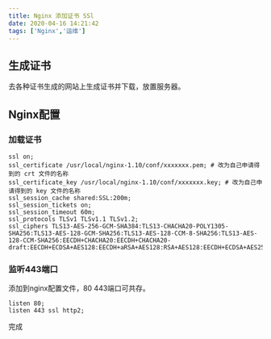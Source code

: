 ```yaml
---
title: Nginx 添加证书 SSl
date: 2020-04-16 14:21:42
tags: ['Nginx','运维']
---
```



## 生成证书
去各种证书生成的网站上生成证书并下载，放置服务器。

## Nginx配置
### 加载证书
```
ssl on;
ssl_certificate /usr/local/nginx-1.10/conf/xxxxxxx.pem; # 改为自己申请得到的 crt 文件的名称
ssl_certificate_key /usr/local/nginx-1.10/conf/xxxxxxx.key; # 改为自己申请得到的 key 文件的名称
ssl_session_cache shared:SSL:200m;
ssl_session_tickets on;
ssl_session_timeout 60m;
ssl_protocols TLSv1 TLSv1.1 TLSv1.2;
ssl_ciphers TLS13-AES-256-GCM-SHA384:TLS13-CHACHA20-POLY1305-SHA256:TLS13-AES-128-GCM-SHA256:TLS13-AES-128-CCM-8-SHA256:TLS13-AES-128-CCM-SHA256:EECDH+CHACHA20:EECDH+CHACHA20-draft:EECDH+ECDSA+AES128:EECDH+aRSA+AES128:RSA+AES128:EECDH+ECDSA+AES256:EECDH+aRSA+AES256:RSA+AES256:EECDH+ECDSA+3DES:EECDH+aRSA+3DES:RSA+3DES:!MD5;
```

### 监听443端口
添加到nginx配置文件，80 443端口可共存。
```
listen 80;
listen 443 ssl http2;
```

完成